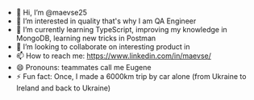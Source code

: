 - 👋 Hi, I’m @maevse25
- 👀 I’m interested in quality that's why I am QA Engineer 
- 🌱 I’m currently learning TypeScript, improving my knowledge in MongoDB, learning new tricks in Postman
- 💞️ I’m looking to collaborate on interesting product in 
- 📫 How to reach me: https://www.linkedin.com/in/maevse/
- 😄 Pronouns: teammates call me Eugene
- ⚡ Fun fact: Once, I made a 6000km trip by car alone (from Ukraine to Ireland and back to Ukraine)

<!---
maevse25/maevse25 is a ✨ special ✨ repository because its `README.md` (this file) appears on your GitHub profile.
You can click the Preview link to take a look at your changes.
--->
